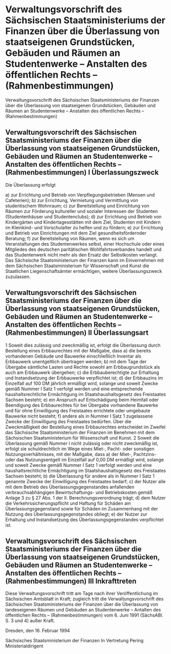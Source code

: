# Verwaltungsvorschrift des Sächsischen Staatsministeriums der Finanzen über die Überlassung von staatseigenen Grundstücken, Gebäuden und Räumen an Studentenwerke – Anstalten des öffentlichen Rechts – (Rahmenbestimmungen)

Verwaltungsvorschrift des Sächsischen Staatsministeriums der Finanzen über die Überlassung von staatseigenen Grundstücken, Gebäuden und Räumen an Studentenwerke – Anstalten des öffentlichen Rechts – (Rahmenbestimmungen)

## Verwaltungsvorschrift des Sächsischen Staatsministeriums der Finanzen über die Überlassung von staatseigenen Grundstücken, Gebäuden und Räumen an Studentenwerke – Anstalten des öffentlichen Rechts – (Rahmenbestimmungen) I Überlassungszweck

Die Überlassung erfolgt

a) zur Errichtung und Betrieb von Verpflegungsbetrieben (Mensen und Cafeterien); b) zur Errichtung, Vermietung und Vermittlung von studentischem Wohnraum; c) zur Bereitstellung und Einrichtung von Räumen zur Förderung kultureller und sozialer Interessen der Studenten (Studentenhäuser und Studentenclubs); d) zur Errichtung und Betrieb von Kindergärten und Kindertagesstätten mit dem Ziel, Studenten mit Kindern im Kleinkind- und Vorschulalter zu helfen und zu fördern; e) zur Errichtung und Betrieb von Einrichtungen mit dem Ziel gesundheitsfördernder Beratung; f) zur Bereitstellung von Räumen, wenn es sich um Veranstaltungen des Studentenwerkes selbst, einer Hochschule oder eines Mitgliedes des deutschen paritätischen Wohlfahrtsverbandes handelt und das Studentenwerk nicht mehr als den Ersatz der Selbstkosten verlangt. Das Sächsische Staatsministerium der Finanzen kann im Einvernehmen mit dem Sächsischen Staatsministerium für Wissenschaft und Kunst die Staatlichen Liegenschaftsämter ermächtigen, weitere Überlassungszweck zuzulassen. 
## Verwaltungsvorschrift des Sächsischen Staatsministeriums der Finanzen über die Überlassung von staatseigenen Grundstücken, Gebäuden und Räumen an Studentenwerke – Anstalten des öffentlichen Rechts – (Rahmenbestimmungen) II Überlassungsart

1 Soweit dies zulässig und zweckmäßig ist, erfolgt die Überlassung durch Bestellung eines Erbbaurechtes mit der Maßgabe, dass a) die bereits vorhandenen Gebäude und Bauwerke einschließlich Inventar als Erbbauwerk unentgeltlich übertragen werden; b) mit dem Tage der Übergabe sämtliche Lasten und Rechte sowohl am Erbbaugrundstück als auch am Erbbauwerk übergehen; c) die Erbbauberechtigte zur Erhaltung und Instandsetzung der Erbbauwerke verpflichtet ist; d) der Erbbauzins im Einzelfall auf 100 DM jährlich ermäßigt wird, solange und soweit Zwecke gemäß Nummer I Satz 1 verfolgt werden und eine entsprechende haushaltsrechtliche Ermächtigung im Staatshaushaltsgesetz des Freistaates Sachsen besteht; e) ein Anspruch auf Entschädigung beim Heimfall oder Beendigung des Erbbaurechtes für bei Übergabe vorhandene Bauwerke und für ohne Einwilligung des Freistaates errichtete oder umgebaute Bauwerke nicht besteht; f) andere als in Nummer I Satz 1 zugelassene Zwecke der Einwilligung des Freistaates bedürfen. Über die Zweckmäßigkeit der Bestellung eines Erbbaurechtes entscheidet im Zweifel das Sächsische Staatsministerium der Finanzen im Benehmen mit dem Sächsischen Staatsministerium für Wissenschaft und Kunst. 2 Soweit die Überlassung gemäß Nummer I nicht zulässig oder nicht zweckmäßig ist, erfolgt sie schuldrechtlich im Wege eines Miet-, Pacht- oder sonstigen Nutzungsverhältnisses, mit der Maßgabe, dass a) der Miet-, Pachtzins- oder das Nutzungsentgelt im Einzelfall auf 0,00 DM ermäßigt wird, solange und soweit Zwecke gemäß Nummer I Satz 1 verfolgt werden und eine haushaltsrechtliche Ermächtigung im Staatshaushaltsgesetz des Freistaates Sachsen besteht; b) die Überlassung für andere als in Nummer I Satz 1 genannte Zwecke der Einwilligung des Freistaates bedarf; c) der Nutzer alle mit dem Betrieb des Überlassungsgegenstandes anfallenden verbrauchsabhängigen Bewirtschaftungs- und Betriebskosten gemäß Anlage 3 zu § 27 Abs. 1 der II. Berechnungsverordnung trägt; d) dem Nutzer die Verkehrssicherungspflicht und Haftung für Schäden am Überlassungsgegenstand sowie für Schäden im Zusammenhang mit der Nutzung des Überlassungsgegenstandes obliegt; e) der Nutzer zur Erhaltung und Instandsetzung des Überlassungsgegenstandes verpflichtet ist. 
## Verwaltungsvorschrift des Sächsischen Staatsministeriums der Finanzen über die Überlassung von staatseigenen Grundstücken, Gebäuden und Räumen an Studentenwerke – Anstalten des öffentlichen Rechts – (Rahmenbestimmungen) III Inkrafttreten

Diese Verwaltungsvorschrift tritt am Tage nach ihrer Veröffentlichung im Sächsischen Amtsblatt in Kraft; zugleich tritt die Verwaltungsvorschrift des Sächsischen Staatsministeriums der Finanzen über die Überlassung von landeseigenen Räumen und Gebäuden an Studentenwerke – Antalten des öffentlichen Rechts – (Rahmenbestimmungen) vom 6. Juni 1991 (SächsABl. S. 3 und 4) außer Kraft.

Dresden, den 16. Februar 1994

Sächsisches Staatsministerium der Finanzen 
           In Vertretung 
           Pering 
           Ministerialdirigent

